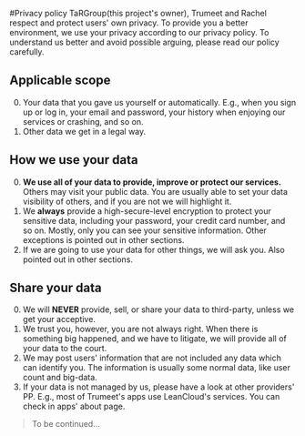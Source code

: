 #Privacy policy
TaRGroup(this project's owner), Trumeet and Rachel respect and protect users' own privacy. To provide you a better environment, we use your privacy according to our privacy policy. To understand us better and avoid possible arguing, please read our policy carefully.  

## Applicable scope
0. Your data that you gave us yourself or automatically. E.g., when you sign up or log in, your email and password, your history when enjoying our services or crashing, and so on.  
1. Other data we get in a legal way.  

## How we use your data
0. **We use all of your data to provide, improve or protect our services.** Others may visit your public data. You are usually able to set your data visibility of others, and if you are not we will highlight it.  
1. We **always** provide a high-secure-level encryption to protect your sensitive data, including your password, your credit card number, and so on. Mostly, only you can see your sensitive information. Other exceptions is pointed out in other sections.  
2. If we are going to use your data for other things, we will ask you. Also pointed out in other sections.  

## Share your data
0. We will **NEVER** provide, sell, or share your data to third-party, unless we get your acceptive.  
1. We trust you, however, you are not always right. When there is something big happened, and we have to litigate, we will provide all of your data to the court.  
2. We may post users' information that are not included any data which can identify you. The information is usually some normal data, like user count and big-data.  
3. If your data is not managed by us, please have a look at other providers' PP. E.g., most of Trumeet's apps use LeanCloud's services. You can check in apps' about page.  

> To be continued…